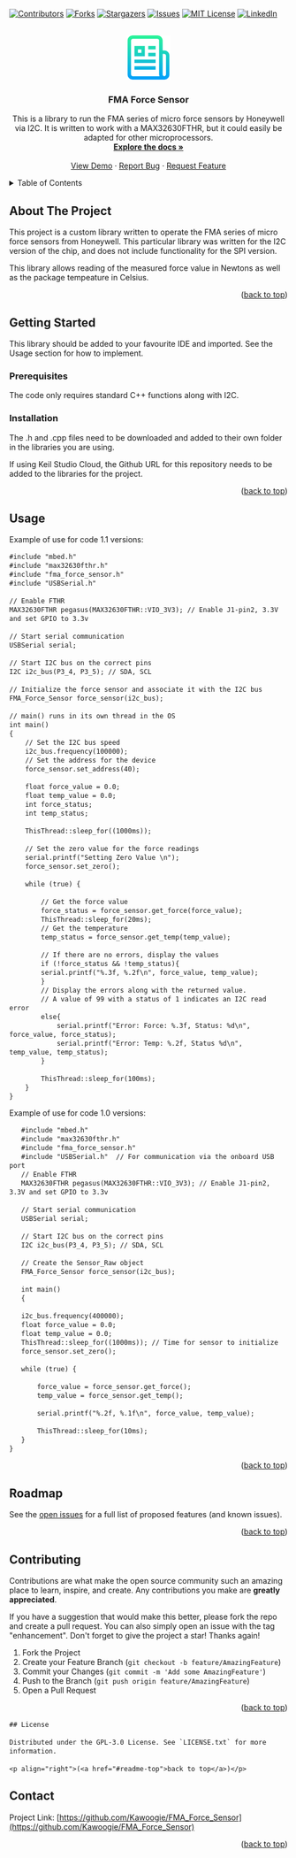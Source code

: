 <!-- Improved compatibility of back to top link: See: https://github.com/othneildrew/Best-README-Template/pull/73 -->
<a name="readme-top"></a>
<!-- -->



<!-- PROJECT SHIELDS -->
<!--
*** I'm using markdown "reference style" links for readability.
*** Reference links are enclosed in brackets [ ] instead of parentheses ( ).
*** See the bottom of this document for the declaration of the reference variables
*** for contributors-url, forks-url, etc. This is an optional, concise syntax you may use.
*** https://www.markdownguide.org/basic-syntax/#reference-style-links
-->
[![Contributors][contributors-shield]][contributors-url]
[![Forks][forks-shield]][forks-url]
[![Stargazers][stars-shield]][stars-url]
[![Issues][issues-shield]][issues-url]
[![MIT License][license-shield]][license-url]
[![LinkedIn][linkedin-shield]][linkedin-url]



<!-- PROJECT LOGO -->
<br />
<div align="center">
  <a href="https://github.com/Kawoogie/FMA_Force_Sensor">
    <img src="images/logo.png" alt="Logo" width="80" height="80">
  </a>

<h3 align="center">FMA Force Sensor</h3>

  <p align="center">
    This is a library to run the FMA series of micro force sensors by Honeywell via I2C. It is written to work with a MAX32630FTHR, but it could easily be adapted for other microprocessors.
    <br />
    <a href="https://github.com/Kawoogie/FMA_Force_Sensor"><strong>Explore the docs »</strong></a>
    <br />
    <br />
    <a href="https://github.com/Kawoogie/FMA_Force_Sensor">View Demo</a>
    ·
    <a href="https://github.com/Kawoogie/FMA_Force_Sensor/issues">Report Bug</a>
    ·
    <a href="https://github.com/Kawoogie/FMA_Force_Sensor/issues">Request Feature</a>
  </p>
</div>



<!-- TABLE OF CONTENTS -->
<details>
  <summary>Table of Contents</summary>
  <ol>
    <li>
      <a href="#about-the-project">About The Project</a>
      <ul>
        </ul>
    </li>
    <li>
      <a href="#getting-started">Getting Started</a>
      <ul>
        <li><a href="#prerequisites">Prerequisites</a></li>
        <li><a href="#installation">Installation</a></li>
      </ul>
    </li>
    <li><a href="#usage">Usage</a></li>
    <li><a href="#roadmap">Roadmap</a></li>
    <li><a href="#contributing">Contributing</a></li>
<!--     <li><a href="#license">License</a></li> -->
    <li><a href="#contact">Contact</a></li>    
  </ol>
</details>



<!-- ABOUT THE PROJECT -->
## About The Project

This project is a custom library written to operate the FMA series of micro force sensors from Honeywell. This particular library was written for the I2C version of the chip, and does not include functionality for the SPI version.

This library allows reading of the measured force value in Newtons as well as the package tempeature in Celsius. 

<p align="right">(<a href="#readme-top">back to top</a>)</p>




<!-- GETTING STARTED -->
## Getting Started

This library should be added to your favourite IDE and imported. See the Usage section for how to implement.

### Prerequisites

The code only requires standard C++ functions along with I2C.


### Installation

The .h and .cpp files need to be downloaded and added to their own folder in the libraries you are using.

If using Keil Studio Cloud, the Github URL for this repository needs to be added to the libraries for the project.



<p align="right">(<a href="#readme-top">back to top</a>)</p>



<!-- USAGE EXAMPLES -->
## Usage


Example of use for code 1.1 versions:
```
#include "mbed.h"
#include "max32630fthr.h"
#include "fma_force_sensor.h"
#include "USBSerial.h"

// Enable FTHR
MAX32630FTHR pegasus(MAX32630FTHR::VIO_3V3); // Enable J1-pin2, 3.3V and set GPIO to 3.3v

// Start serial communication
USBSerial serial;

// Start I2C bus on the correct pins
I2C i2c_bus(P3_4, P3_5); // SDA, SCL

// Initialize the force sensor and associate it with the I2C bus
FMA_Force_Sensor force_sensor(i2c_bus);

// main() runs in its own thread in the OS
int main()
{
    // Set the I2C bus speed
    i2c_bus.frequency(100000);
    // Set the address for the device
    force_sensor.set_address(40);

    float force_value = 0.0;
    float temp_value = 0.0;
    int force_status;
    int temp_status;
    
    ThisThread::sleep_for((1000ms));
    
    // Set the zero value for the force readings
    serial.printf("Setting Zero Value \n");
    force_sensor.set_zero();

    while (true) {

        // Get the force value
        force_status = force_sensor.get_force(force_value);
        ThisThread::sleep_for(20ms);        
        // Get the temperature
        temp_status = force_sensor.get_temp(temp_value);
        
        // If there are no errors, display the values
        if (!force_status && !temp_status){
        serial.printf("%.3f, %.2f\n", force_value, temp_value);
        }
        // Display the errors along with the returned value.
        // A value of 99 with a status of 1 indicates an I2C read error
        else{
            serial.printf("Error: Force: %.3f, Status: %d\n", force_value, force_status);
            serial.printf("Error: Temp: %.2f, Status %d\n", temp_value, temp_status);
        }

        ThisThread::sleep_for(100ms);
    }
}

```


Example of use for code 1.0 versions:
```
   #include "mbed.h"
   #include "max32630fthr.h"
   #include "fma_force_sensor.h"
   #include "USBSerial.h"  // For communication via the onboard USB port
   // Enable FTHR
   MAX32630FTHR pegasus(MAX32630FTHR::VIO_3V3); // Enable J1-pin2, 3.3V and set GPIO to 3.3v
 
   // Start serial communication
   USBSerial serial;

   // Start I2C bus on the correct pins
   I2C i2c_bus(P3_4, P3_5); // SDA, SCL
 
   // Create the Sensor_Raw object
   FMA_Force_Sensor force_sensor(i2c_bus);
 
   int main()
   {
    
   i2c_bus.frequency(400000);
   float force_value = 0.0;
   float temp_value = 0.0;
   ThisThread::sleep_for((1000ms)); // Time for sensor to initialize
   force_sensor.set_zero();
 
   while (true) {

       force_value = force_sensor.get_force();
       temp_value = force_sensor.get_temp();
      
       serial.printf("%.2f, %.1f\n", force_value, temp_value);
       
       ThisThread::sleep_for(10ms);
   }
}

```

<p align="right">(<a href="#readme-top">back to top</a>)</p>



<!-- ROADMAP -->
## Roadmap

See the [open issues](https://github.com/Kawoogie/FMA_Force_Sensor/issues) for a full list of proposed features (and known issues).

<p align="right">(<a href="#readme-top">back to top</a>)</p>



<!-- CONTRIBUTING -->
## Contributing

Contributions are what make the open source community such an amazing place to learn, inspire, and create. Any contributions you make are **greatly appreciated**.

If you have a suggestion that would make this better, please fork the repo and create a pull request. You can also simply open an issue with the tag "enhancement".
Don't forget to give the project a star! Thanks again!

1. Fork the Project
2. Create your Feature Branch (`git checkout -b feature/AmazingFeature`)
3. Commit your Changes (`git commit -m 'Add some AmazingFeature'`)
4. Push to the Branch (`git push origin feature/AmazingFeature`)
5. Open a Pull Request

<p align="right">(<a href="#readme-top">back to top</a>)</p>



<!-- LICENSE -->
```
## License

Distributed under the GPL-3.0 License. See `LICENSE.txt` for more information.

<p align="right">(<a href="#readme-top">back to top</a>)</p>
```


<!-- CONTACT -->
## Contact
Project Link: [https://github.com/Kawoogie/FMA_Force_Sensor](https://github.com/Kawoogie/FMA_Force_Sensor)

<p align="right">(<a href="#readme-top">back to top</a>)</p>






<!-- MARKDOWN LINKS & IMAGES -->
<!-- https://www.markdownguide.org/basic-syntax/#reference-style-links -->
[contributors-shield]: https://img.shields.io/github/contributors/Kawoogie/FMA_Force_Sensor.svg?style=for-the-badge
[contributors-url]: https://github.com/Kawoogie/FMA_Force_Sensor/graphs/contributors
[forks-shield]: https://img.shields.io/github/forks/Kawoogie/FMA_Force_Sensor.svg?style=for-the-badge
[forks-url]: https://github.com/Kawoogie/FMA_Force_Sensor/network/members
[stars-shield]: https://img.shields.io/github/stars/Kawoogie/FMA_Force_Sensor.svg?style=for-the-badge
[stars-url]: https://github.com/Kawoogie/FMA_Force_Sensor/stargazers
[issues-shield]: https://img.shields.io/github/issues/Kawoogie/FMA_Force_Sensor.svg?style=for-the-badge
[issues-url]: https://github.com/Kawoogie/FMA_Force_Sensor/issues
[license-shield]: https://img.shields.io/github/license/Kawoogie/FMA_Force_Sensor.svg?style=for-the-badge
[license-url]: https://github.com/Kawoogie/FMA_Force_Sensor/blob/master/LICENSE.txt
[linkedin-shield]: https://img.shields.io/badge/-LinkedIn-black.svg?style=for-the-badge&logo=linkedin&colorB=555
[linkedin-url]: https://linkedin.com/in/lee-sikstrom-a6472a113
[product-screenshot]: images/screenshot.png
[Next.js]: https://img.shields.io/badge/next.js-000000?style=for-the-badge&logo=nextdotjs&logoColor=white
[Next-url]: https://nextjs.org/
[React.js]: https://img.shields.io/badge/React-20232A?style=for-the-badge&logo=react&logoColor=61DAFB
[React-url]: https://reactjs.org/
[Vue.js]: https://img.shields.io/badge/Vue.js-35495E?style=for-the-badge&logo=vuedotjs&logoColor=4FC08D
[Vue-url]: https://vuejs.org/
[Angular.io]: https://img.shields.io/badge/Angular-DD0031?style=for-the-badge&logo=angular&logoColor=white
[Angular-url]: https://angular.io/
[Svelte.dev]: https://img.shields.io/badge/Svelte-4A4A55?style=for-the-badge&logo=svelte&logoColor=FF3E00
[Svelte-url]: https://svelte.dev/
[Laravel.com]: https://img.shields.io/badge/Laravel-FF2D20?style=for-the-badge&logo=laravel&logoColor=white
[Laravel-url]: https://laravel.com
[Bootstrap.com]: https://img.shields.io/badge/Bootstrap-563D7C?style=for-the-badge&logo=bootstrap&logoColor=white
[Bootstrap-url]: https://getbootstrap.com
[JQuery.com]: https://img.shields.io/badge/jQuery-0769AD?style=for-the-badge&logo=jquery&logoColor=white
[JQuery-url]: https://jquery.com




